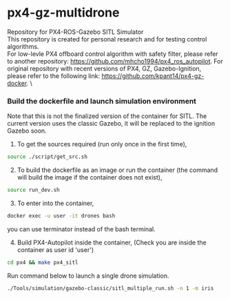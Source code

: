 # px4-gz-multidrone
Repository for PX4-ROS-Gazebo SITL Simulator \
This repository is created for personal research and for testing control algorithms. \
For low-levle PX4 offboard control algorithm with safety filter, please refer to another repository: https://github.com/mhcho1994/px4_ros_autopilot. 
For original repository with recent versions of PX4, GZ, Gazebo-Ignition, \
please refer to the following link: https://github.com/kpant14/px4-gz-docker. \

### Build the dockerfile and launch simulation environment
Note that this is not the finalized version of the container for SITL.
The current version uses the classic Gazebo, it will be replaced to the ignition Gazebo soon.

1. To get the sources required (run only once in the first time),

```bash
source ./script/get_src.sh
```

2. To build the dockerfile as an image or run the container (the command will build the image if the container does not exist), 

```bash
source run_dev.sh
```

3. To enter into the container,

```bash
docker exec -u user -it drones bash
```
you can use terminator instead of the bash terminal.

4. Build PX4-Autopilot inside the container,
(Check you are inside the container as user id 'user')

```bash
cd px4 && make px4_sitl
```

Run command below to launch a single drone simulation.

```bash
./Tools/simulation/gazebo-classic/sitl_multiple_run.sh -n 1 -m iris
```

